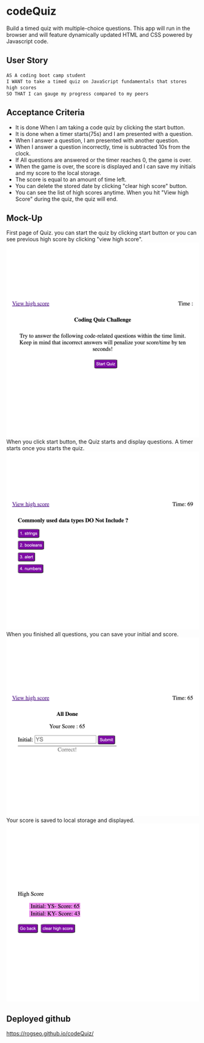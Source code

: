 # codeQuiz

Build a timed quiz with multiple-choice questions. This app will run in the browser and will feature dynamically updated HTML and CSS powered by Javascript code.


## User Story

```
AS A coding boot camp student
I WANT to take a timed quiz on JavaScript fundamentals that stores high scores
SO THAT I can gauge my progress compared to my peers
```

## Acceptance Criteria

* It is done When I am taking a code quiz by clicking the start button.
* It is done when a timer starts(75s) and I am presented with a question.
* When I answer a question, I am presented with another question.
* When I answer a question incorrectly, time is subtracted 10s from the clock.
* If All questions are answered or the timer reaches 0, the game is over.
* When the game is over, the score is displayed and I can save my initials and my score to the local storage.
* The score is equal to an amount of time left.
* You can delete the stored date by clicking "clear high score" button.
* You can see the list of high scores anytime. When you hit "View high Score" during the quiz, the quiz will end.


## Mock-Up

First page of Quiz. you can start the quiz by clicking start button or you can see previous high score by clicking "view high score".
![first page of quiz](./assets/images/Code-Quiz.png)
When you click start button, the Quiz starts and display questions. A timer starts once you starts the quiz.
![quiz pages](./assets/images/Code-Quiz%20(1).png)
When you finished all questions, you can save your initial and score.
![finished pages](./assets/images/Code-Quiz%20(5).png)
Your score is saved to local storage and displayed.
![high score pages](./assets/images/Code-Quiz%20(7).png)

## Deployed github
https://rogseo.github.io/codeQuiz/

